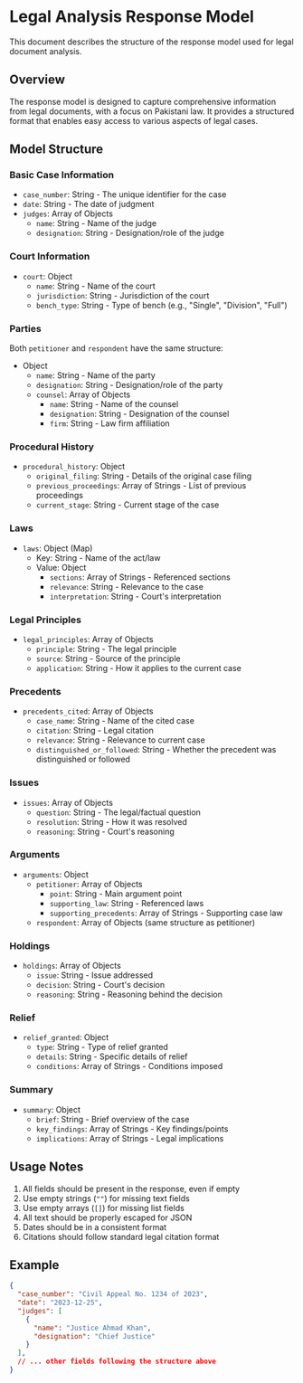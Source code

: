 # Legal Analysis Response Model

This document describes the structure of the response model used for legal document analysis.

## Overview

The response model is designed to capture comprehensive information from legal documents, with a focus on Pakistani law. It provides a structured format that enables easy access to various aspects of legal cases.

## Model Structure

### Basic Case Information
- `case_number`: String - The unique identifier for the case
- `date`: String - The date of judgment
- `judges`: Array of Objects
  - `name`: String - Name of the judge
  - `designation`: String - Designation/role of the judge

### Court Information
- `court`: Object
  - `name`: String - Name of the court
  - `jurisdiction`: String - Jurisdiction of the court
  - `bench_type`: String - Type of bench (e.g., "Single", "Division", "Full")

### Parties
Both `petitioner` and `respondent` have the same structure:
- Object
  - `name`: String - Name of the party
  - `designation`: String - Designation/role of the party
  - `counsel`: Array of Objects
    - `name`: String - Name of the counsel
    - `designation`: String - Designation of the counsel
    - `firm`: String - Law firm affiliation

### Procedural History
- `procedural_history`: Object
  - `original_filing`: String - Details of the original case filing
  - `previous_proceedings`: Array of Strings - List of previous proceedings
  - `current_stage`: String - Current stage of the case

### Laws
- `laws`: Object (Map)
  - Key: String - Name of the act/law
  - Value: Object
    - `sections`: Array of Strings - Referenced sections
    - `relevance`: String - Relevance to the case
    - `interpretation`: String - Court's interpretation

### Legal Principles
- `legal_principles`: Array of Objects
  - `principle`: String - The legal principle
  - `source`: String - Source of the principle
  - `application`: String - How it applies to the current case

### Precedents
- `precedents_cited`: Array of Objects
  - `case_name`: String - Name of the cited case
  - `citation`: String - Legal citation
  - `relevance`: String - Relevance to current case
  - `distinguished_or_followed`: String - Whether the precedent was distinguished or followed

### Issues
- `issues`: Array of Objects
  - `question`: String - The legal/factual question
  - `resolution`: String - How it was resolved
  - `reasoning`: String - Court's reasoning

### Arguments
- `arguments`: Object
  - `petitioner`: Array of Objects
    - `point`: String - Main argument point
    - `supporting_law`: String - Referenced laws
    - `supporting_precedents`: Array of Strings - Supporting case law
  - `respondent`: Array of Objects (same structure as petitioner)

### Holdings
- `holdings`: Array of Objects
  - `issue`: String - Issue addressed
  - `decision`: String - Court's decision
  - `reasoning`: String - Reasoning behind the decision

### Relief
- `relief_granted`: Object
  - `type`: String - Type of relief granted
  - `details`: String - Specific details of relief
  - `conditions`: Array of Strings - Conditions imposed

### Summary
- `summary`: Object
  - `brief`: String - Brief overview of the case
  - `key_findings`: Array of Strings - Key findings/points
  - `implications`: Array of Strings - Legal implications

## Usage Notes

1. All fields should be present in the response, even if empty
2. Use empty strings (`""`) for missing text fields
3. Use empty arrays (`[]`) for missing list fields
4. All text should be properly escaped for JSON
5. Dates should be in a consistent format
6. Citations should follow standard legal citation format

## Example

```json
{
  "case_number": "Civil Appeal No. 1234 of 2023",
  "date": "2023-12-25",
  "judges": [
    {
      "name": "Justice Ahmad Khan",
      "designation": "Chief Justice"
    }
  ],
  // ... other fields following the structure above
}
``` 